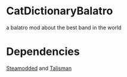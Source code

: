 # CatDictionaryBalatro
 a balatro mod about the best band in the world
# Dependencies
[Steamodded](https://github.com/Steamodded/smods) and [Talisman](https://github.com/SpectralPack/Talisman)
